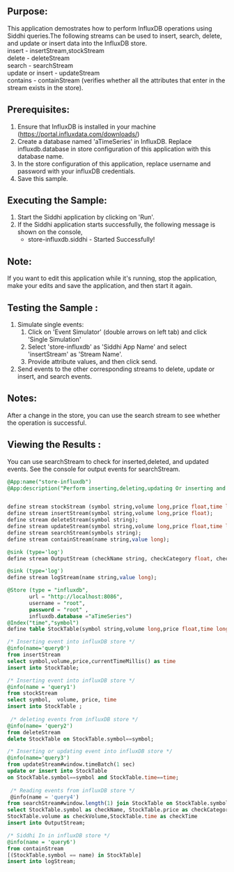 
## Purpose:
This application demostrates how to perform InfluxDB operations using Siddhi queries.The following streams can be used to insert, search, delete, and update or insert  data into the InfluxDB store.  
insert - insertStream,stockStream  
delete - deleteStream  
search - searchStream  
update or insert - updateStream  
contains - containStream (verifies whether all the attributes that enter in the stream exists in the store).

## Prerequisites:
1. Ensure that InfluxDB is installed in your machine (https://portal.influxdata.com/downloads/)
2. Create a database named 'aTimeSeries' in InfluxDB. Replace influxdb.database in store configuration of this application with this database name.
3. In the store configuration of this application, replace username and password with your influxDB credentials.
4. Save this sample.

## Executing the Sample:
1. Start the Siddhi application by clicking on 'Run'.
2. If the Siddhi application starts successfully, the following message is shown on the console,
    * store-influxdb.siddhi - Started Successfully!
## Note:
If you want to edit this application while it's running, stop the application, make your edits and save the application, and then start it again.

## Testing the Sample :
1. Simulate single events:
    1. Click on 'Event Simulator' (double arrows on left tab) and click 'Single Simulation'
    2. Select 'store-influxdb' as 'Siddhi App Name' and select 'insertStream' as 'Stream Name'.
    3. Provide attribute values, and then click send.
2. Send events to the other corresponding streams to delete, update or insert, and  search events.

## Notes: 
After a change in the store, you can use the search stream to see whether the operation is successful.

## Viewing the Results :
You can use searchStream to check for inserted,deleted, and updated events.
See the console for output events for searchStream.


```sql
@App:name("store-influxdb")
@App:description("Perform inserting,deleting,updating Or inserting and reading events from influxDB store")


define stream stockStream (symbol string,volume long,price float,time long);
define stream insertStream(symbol string,volume long,price float);
define stream deleteStream(symbol string);
define stream updateStream(symbol string,volume long,price float,time long);
define stream searchStream(symbols string);
define stream containStream(name string,value long);

@sink (type='log') 
define stream OutputStream (checkName string, checkCategory float, checkVolume long,checkTime long);

@sink (type='log')
define stream logStream(name string,value long);

@Store (type = "influxdb",
       url = "http://localhost:8086",
       username = "root",
       password = "root" ,
       influxdb.database ="aTimeSeries")
@Index("time","symbol")
define table StockTable(symbol string,volume long,price float,time long) ;    

/* Inserting event into influxDB store */
@info(name='query0')
from insertStream
select symbol,volume,price,currentTimeMillis() as time
insert into StockTable;

/* Inserting event into influxDB store */
@info(name = 'query1')  
from stockStream 
select symbol,  volume, price, time
insert into StockTable ;  
 
 /* deleting events from influxDB store */
@info(name= 'query2') 
from deleteStream 
delete StockTable on StockTable.symbol==symbol;

/* Inserting or updating event into influxDB store */
@info(name='query3')
from updateStream#window.timeBatch(1 sec)  
update or insert into StockTable 
on StockTable.symbol==symbol and StockTable.time==time;
 
 /* Reading events from influxDB store */
 @info(name = 'query4')
from searchStream#window.length(1) join StockTable on StockTable.symbol==symbols 
select StockTable.symbol as checkName, StockTable.price as checkCategory,
StockTable.volume as checkVolume,StockTable.time as checkTime
insert into OutputStream;

/* Siddhi In in influxDB store */
@info(name = 'query6')
from containStream 
[(StockTable.symbol == name) in StockTable]
insert into logStream;
```